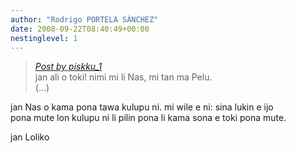 ```yaml
---
author: "Rodrigo PORTELA SÁNCHEZ"
date: 2008-09-22T08:40:49+00:00
nestinglevel: 1
---
```

> [_Post by piskku\_1_](/EIocyQsh/jan-ali-o-toki#post1)  
> jan ali o toki! nimi mi li Nas, mi tan ma Pelu.  
> (...)  
> 

jan Nas o kama pona tawa kulupu ni. mi wile e ni: sina lukin e ijo  
pona mute lon kulupu ni li pilin pona li kama sona e toki pona mute.  
  
jan Loliko